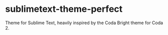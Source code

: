 sublimetext-theme-perfect
=========================

Theme for Sublime Text, heavily inspired by the Coda Bright theme for Coda 2.
